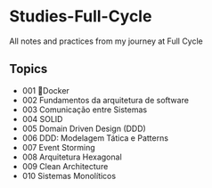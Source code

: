 # Studies-Full-Cycle

All notes and practices from my journey at Full Cycle

## Topics

- 001 🐋Docker
- 002 Fundamentos da arquitetura de software
- 003 Comunicação entre Sistemas
- 004 SOLID
- 005 Domain Driven Design (DDD)
- 006 DDD: Modelagem Tática e Patterns
- 007 Event Storming
- 008 Arquitetura Hexagonal
- 009 Clean Architecture
- 010 Sistemas Monolíticos
